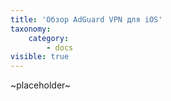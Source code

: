 ```yaml
---
title: 'Обзор AdGuard VPN для iOS'
taxonomy:
    category:
        - docs
visible: true
---
```


~placeholder~